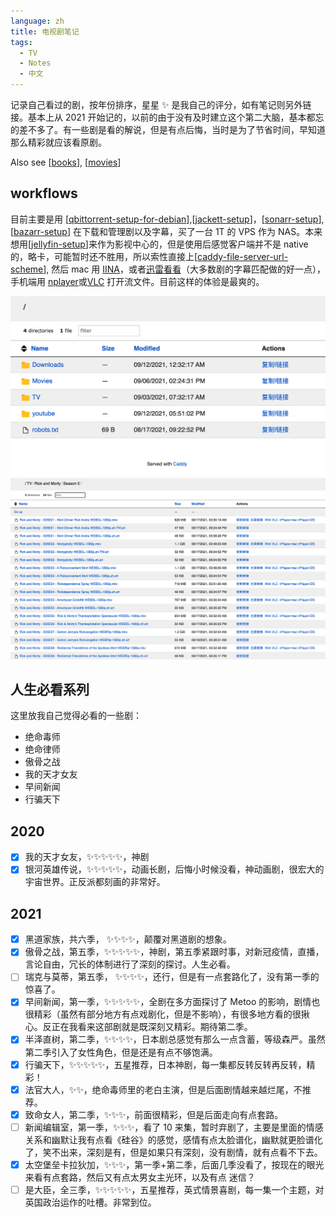 ```yaml
---
language: zh
title: 电视剧笔记
tags:
  - TV
  - Notes
  - 中文
---
```


记录自己看过的剧，按年份排序，星星 ✨ 是我自己的评分，如有笔记则另外链接。基本上从 2021 开始记的，以前的由于没有及时建立这个第二大脑，基本都忘的差不多了。有一些剧是看的解说，但是有点后悔，当时是为了节省时间，早知道那么精彩就应该看原剧。

Also see [[books]], [[movies]]

## workflows

目前主要是用 [[qbittorrent-setup-for-debian]],[[jackett-setup]]，[[sonarr-setup]],[[bazarr-setup]] 在下载和管理剧以及字幕，买了一台 1T 的 VPS 作为 NAS。本来想用[[jellyfin-setup]]来作为影视中心的，但是使用后感觉客户端并不是 native 的，略卡，可能暂时还不胜用，所以索性直接上[[caddy-file-server-url-scheme]], 然后 mac 用 [IINA](https://iina.io/)，或者[迅雷看看](https://video.xunlei.com/)（大多数剧的字幕匹配做的好一点），手机端用 [nplayer](https://nplayer.com/)或[VLC](https://www.videolan.org/) 打开流文件。目前这样的体验是最爽的。

![Root Screenshot](attachments/caddy-root.png)
![Rick and Morty Season 5](attachments/caddy-tv-demo.png)

## 人生必看系列

这里放我自己觉得必看的一些剧：

- 绝命毒师
- 绝命律师
- 傲骨之战
- 我的天才女友
- 早间新闻
- 行骗天下

## 2020

- [x] 我的天才女友，✨✨✨✨✨，神剧
- [x] 银河英雄传说，✨✨✨✨✨，动画长剧，后悔小时候没看，神动画剧，很宏大的宇宙世界。正反派都刻画的非常好。

## 2021

- [x] 黑道家族，共六季， ✨✨✨✨，颠覆对黑道剧的想象。
- [x] 傲骨之战，第五季，✨✨✨✨✨，神剧，第五季紧跟时事，对新冠疫情，直播，言论自由，冗长的体制进行了深刻的探讨。人生必看。
- [ ] 瑞克与莫蒂，第五季， ✨✨✨✨，还行，但是有一点套路化了，没有第一季的惊喜了。
- [x] 早间新闻，第一季，✨✨✨✨✨，全剧在多方面探讨了 Metoo 的影响，剧情也很精彩（虽然有部分地方有点戏剧化，但是不影响），有很多地方看的很揪心。反正在我看来这部剧就是既深刻又精彩。期待第二季。
- [x] 半泽直树，第二季，✨✨✨✨，日本剧总感觉有那么一点含蓄，等级森严。虽然第二季引入了女性角色，但是还是有点不够饱满。
- [x] 行骗天下，✨✨✨✨✨，五星推荐，日本神剧，每一集都反转反转再反转，精彩！
- [x] 法官大人，✨✨，绝命毒师里的老白主演，但是后面剧情越来越烂尾，不推荐。
- [x] 致命女人，第二季，✨✨✨，前面很精彩，但是后面走向有点套路。
- [ ] 新闻编辑室，第一季，✨✨✨，看了 10 来集，暂时弃剧了，主要是里面的情感关系和幽默让我有点看《硅谷》的感觉，感情有点太脸谱化，幽默就更脸谱化了，笑不出来，深刻是有，但是如果只有深刻，没有剧情，就有点看不下去。
- [x] 太空堡垒卡拉狄加，✨✨✨，第一季+第二季，后面几季没看了，按现在的眼光来看有点套路，然后又有点太男女主光环，以及有点 迷信？
- [ ] 是大臣，全三季，✨✨✨✨✨，五星推荐，英式情景喜剧，每一集一个主题，对英国政治运作的吐槽。非常到位。

[//begin]: # "Autogenerated link references for markdown compatibility"
[books]: books.md "读书笔记"
[movies]: movies.md "电影笔记"
[qbittorrent-setup-for-debian]: qbittorrent-setup-for-debian.md "qBittorrent setup for Debian"
[jackett-setup]: jackett-setup.md "Jackett Setup"
[sonarr-setup]: sonarr-setup.md "Sonarr Setup"
[bazarr-setup]: bazarr-setup.md "Bazarr Setup"
[jellyfin-setup]: jellyfin-setup.md "Jellyfin setup"
[caddy-file-server-url-scheme]: caddy-file-server-url-scheme.md "Caddy File Server Browser with URL Scheme"
[//end]: # "Autogenerated link references"
